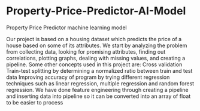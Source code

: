 # Property-Price-Predictor-AI-Model
Property Price Predictor machine learning model

Our project is based on a housing dataset which predicts the price of a house based on some of its attributes.
We start by analyzing the problem from collecting data, looking for promising attributes, finding out correlations, plotting graphs, dealing with missing values, and creating a pipeline.
Some other concepts used in this project are:
Cross validation 
Train-test splitting by determining a normalized ratio between train and test data
Improving accuracy of program by trying different regression techniques such as linear regression, multiple regression and random forest regression.
We have done feature engineering through creating a pipeline and inserting data into pipeline so it can be converted into an array of float to be easier to process
